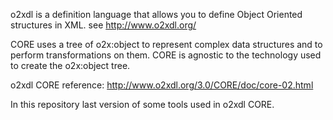 o2xdl is a definition language that allows you to define Object Oriented structures in XML.  see http://www.o2xdl.org/

CORE uses a tree of o2x:object to represent complex data structures and to perform transformations on them. CORE is agnostic to the technology used to create the o2x:object tree.

o2xdl CORE reference: http://www.o2xdl.org/3.0/CORE/doc/core-02.html

In this repository last version of some tools used in o2xdl CORE.
